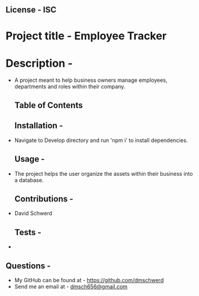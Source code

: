 
  ## License - ISC
  # Project title - Employee Tracker
  # Description - 
* A project meant to help business owners manage employees, departments and roles within their company.

  ## Table of Contents
  ## Installation - 
* Navigate to Develop directory and run 'npm i' to install dependencies.

  ## Usage - 
* The project helps the user organize the assets within their business into a database.

  ## Contributions - 
* David Schwerd 

  ## Tests - 
* 

  ## Questions - 
* My GitHub can be found at - https://github.com/dmschwerd
* Send me an email at - dmsch656@gmail.com 